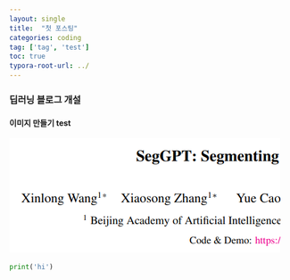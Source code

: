 ```yaml
---
layout: single
title:  "첫 포스팅"
categories: coding
tag: ['tag', 'test']
toc: true
typora-root-url: ../
---
```


### 딥러닝 블로그 개설





#### 이미지 만들기 test



![image-20231130143419155](/images/2023-11-30-first/image-20231130143419155.png)

```python
print('hi')
```


